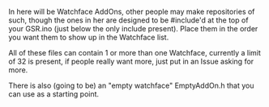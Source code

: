 In here will be Watchface AddOns, other people may make repositories of such, though the ones in her are designed to be #include'd at the top of your GSR.ino (just below the only include present).  Place them in the order you want them to show up in the Watchface list.

All of these files can contain 1 or more than one Watchface, currently a limit of 32 is present, if people really want more, just put in an Issue asking for more.

There is also (going to be) an "empty watchface" EmptyAddOn.h that you can use as a starting point.

